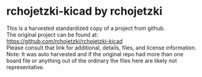 
# rchojetzki-kicad by rchojetzki  
This is a harvested standardized copy of a project from github.  
The original project can be found at:  
https://github.com/rchojetzki/rchojetzki-kicad  
Please consult that link for additional, details, files, and license information.  
Note: It was auto harvested and if the original repo had more than one board file or anything out of the ordinary the files here are likely not representative.  
    